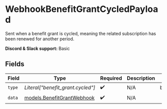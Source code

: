 # WebhookBenefitGrantCycledPayload

Sent when a benefit grant is cycled,
meaning the related subscription has been renewed for another period.

**Discord & Slack support:** Basic


## Fields

| Field                                                          | Type                                                           | Required                                                       | Description                                                    | Example                                                        |
| -------------------------------------------------------------- | -------------------------------------------------------------- | -------------------------------------------------------------- | -------------------------------------------------------------- | -------------------------------------------------------------- |
| `type`                                                         | *Literal["benefit_grant.cycled"]*                              | :heavy_check_mark:                                             | N/A                                                            | benefit_grant.cycled                                           |
| `data`                                                         | [models.BenefitGrantWebhook](../models/benefitgrantwebhook.md) | :heavy_check_mark:                                             | N/A                                                            |                                                                |